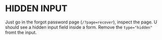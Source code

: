 # HIDDEN INPUT

Just go in the forgot password page (`/?page=recover`), inspect the page. U should see a hidden input field inside a form. Remove the `type="hidden"` fromt the input.